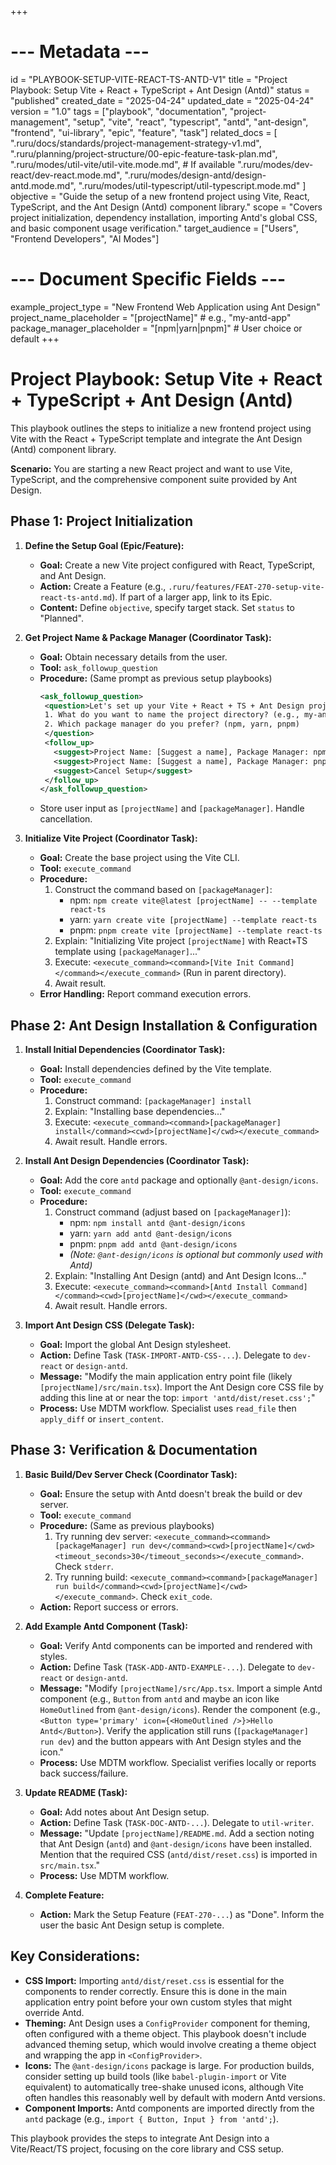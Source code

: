 +++
# --- Metadata ---
id = "PLAYBOOK-SETUP-VITE-REACT-TS-ANTD-V1"
title = "Project Playbook: Setup Vite + React + TypeScript + Ant Design (Antd)"
status = "published"
created_date = "2025-04-24"
updated_date = "2025-04-24"
version = "1.0"
tags = ["playbook", "documentation", "project-management", "setup", "vite", "react", "typescript", "antd", "ant-design", "frontend", "ui-library", "epic", "feature", "task"]
related_docs = [
    ".ruru/docs/standards/project-management-strategy-v1.md",
    ".ruru/planning/project-structure/00-epic-feature-task-plan.md",
    ".ruru/modes/util-vite/util-vite.mode.md", # If available
    ".ruru/modes/dev-react/dev-react.mode.md",
    ".ruru/modes/design-antd/design-antd.mode.md",
    ".ruru/modes/util-typescript/util-typescript.mode.md"
]
objective = "Guide the setup of a new frontend project using Vite, React, TypeScript, and the Ant Design (Antd) component library."
scope = "Covers project initialization, dependency installation, importing Antd's global CSS, and basic component usage verification."
target_audience = ["Users", "Frontend Developers", "AI Modes"]
# --- Document Specific Fields ---
example_project_type = "New Frontend Web Application using Ant Design"
project_name_placeholder = "[projectName]" # e.g., "my-antd-app"
package_manager_placeholder = "[npm|yarn|pnpm]" # User choice or default
+++

# Project Playbook: Setup Vite + React + TypeScript + Ant Design (Antd)

This playbook outlines the steps to initialize a new frontend project using Vite with the React + TypeScript template and integrate the Ant Design (Antd) component library.

**Scenario:** You are starting a new React project and want to use Vite, TypeScript, and the comprehensive component suite provided by Ant Design.

## Phase 1: Project Initialization

1.  **Define the Setup Goal (Epic/Feature):**
    *   **Goal:** Create a new Vite project configured with React, TypeScript, and Ant Design.
    *   **Action:** Create a Feature (e.g., `.ruru/features/FEAT-270-setup-vite-react-ts-antd.md`). If part of a larger app, link to its Epic.
    *   **Content:** Define `objective`, specify target stack. Set `status` to "Planned".

2.  **Get Project Name & Package Manager (Coordinator Task):**
    *   **Goal:** Obtain necessary details from the user.
    *   **Tool:** `ask_followup_question`
    *   **Procedure:** (Same prompt as previous setup playbooks)
        ```xml
        <ask_followup_question>
         <question>Let's set up your Vite + React + TS + Ant Design project.
         1. What do you want to name the project directory? (e.g., my-antd-app)
         2. Which package manager do you prefer? (npm, yarn, pnpm)
         </question>
         <follow_up>
           <suggest>Project Name: [Suggest a name], Package Manager: npm</suggest>
           <suggest>Project Name: [Suggest a name], Package Manager: pnpm</suggest>
           <suggest>Cancel Setup</suggest>
         </follow_up>
        </ask_followup_question>
        ```
    *   Store user input as `[projectName]` and `[packageManager]`. Handle cancellation.

3.  **Initialize Vite Project (Coordinator Task):**
    *   **Goal:** Create the base project using the Vite CLI.
    *   **Tool:** `execute_command`
    *   **Procedure:**
        1.  Construct the command based on `[packageManager]`:
            *   npm: `npm create vite@latest [projectName] -- --template react-ts`
            *   yarn: `yarn create vite [projectName] --template react-ts`
            *   pnpm: `pnpm create vite [projectName] --template react-ts`
        2.  Explain: "Initializing Vite project `[projectName]` with React+TS template using `[packageManager]`..."
        3.  Execute: `<execute_command><command>[Vite Init Command]</command></execute_command>` (Run in parent directory).
        4.  Await result.
    *   **Error Handling:** Report command execution errors.

## Phase 2: Ant Design Installation & Configuration

1.  **Install Initial Dependencies (Coordinator Task):**
    *   **Goal:** Install dependencies defined by the Vite template.
    *   **Tool:** `execute_command`
    *   **Procedure:**
        1.  Construct command: `[packageManager] install`
        2.  Explain: "Installing base dependencies..."
        3.  Execute: `<execute_command><command>[packageManager] install</command><cwd>[projectName]</cwd></execute_command>`
        4.  Await result. Handle errors.

2.  **Install Ant Design Dependencies (Coordinator Task):**
    *   **Goal:** Add the core `antd` package and optionally `@ant-design/icons`.
    *   **Tool:** `execute_command`
    *   **Procedure:**
        1.  Construct command (adjust based on `[packageManager]`):
            *   npm: `npm install antd @ant-design/icons`
            *   yarn: `yarn add antd @ant-design/icons`
            *   pnpm: `pnpm add antd @ant-design/icons`
            *   *(Note: `@ant-design/icons` is optional but commonly used with Antd)*
        2.  Explain: "Installing Ant Design (antd) and Ant Design Icons..."
        3.  Execute: `<execute_command><command>[Antd Install Command]</command><cwd>[projectName]</cwd></execute_command>`
        4.  Await result. Handle errors.

3.  **Import Ant Design CSS (Delegate Task):**
    *   **Goal:** Import the global Ant Design stylesheet.
    *   **Action:** Define Task (`TASK-IMPORT-ANTD-CSS-...`). Delegate to `dev-react` or `design-antd`.
    *   **Message:** "Modify the main application entry point file (likely `[projectName]/src/main.tsx`). Import the Ant Design core CSS file by adding this line at or near the top: `import 'antd/dist/reset.css';`"
    *   **Process:** Use MDTM workflow. Specialist uses `read_file` then `apply_diff` or `insert_content`.

## Phase 3: Verification & Documentation

1.  **Basic Build/Dev Server Check (Coordinator Task):**
    *   **Goal:** Ensure the setup with Antd doesn't break the build or dev server.
    *   **Tool:** `execute_command`
    *   **Procedure:** (Same as previous playbooks)
        1.  Try running dev server: `<execute_command><command>[packageManager] run dev</command><cwd>[projectName]</cwd><timeout_seconds>30</timeout_seconds></execute_command>`. Check `stderr`.
        2.  Try running build: `<execute_command><command>[packageManager] run build</command><cwd>[projectName]</cwd></execute_command>`. Check `exit_code`.
    *   **Action:** Report success or errors.

2.  **Add Example Antd Component (Task):**
    *   **Goal:** Verify Antd components can be imported and rendered with styles.
    *   **Action:** Define Task (`TASK-ADD-ANTD-EXAMPLE-...`). Delegate to `dev-react` or `design-antd`.
    *   **Message:** "Modify `[projectName]/src/App.tsx`. Import a simple Antd component (e.g., `Button` from `antd` and maybe an icon like `HomeOutlined` from `@ant-design/icons`). Render the component (e.g., `<Button type='primary' icon={<HomeOutlined />}>Hello Antd</Button>`). Verify the application still runs (`[packageManager] run dev`) and the button appears with Ant Design styles and the icon."
    *   **Process:** Use MDTM workflow. Specialist verifies locally or reports back success/failure.

3.  **Update README (Task):**
    *   **Goal:** Add notes about Ant Design setup.
    *   **Action:** Define Task (`TASK-DOC-ANTD-...`). Delegate to `util-writer`.
    *   **Message:** "Update `[projectName]/README.md`. Add a section noting that Ant Design (`antd`) and `@ant-design/icons` have been installed. Mention that the required CSS (`antd/dist/reset.css`) is imported in `src/main.tsx`."
    *   **Process:** Use MDTM workflow.

4.  **Complete Feature:**
    *   **Action:** Mark the Setup Feature (`FEAT-270-...`) as "Done". Inform the user the basic Ant Design setup is complete.

## Key Considerations:

*   **CSS Import:** Importing `antd/dist/reset.css` is essential for the components to render correctly. Ensure this is done in the main application entry point before your own custom styles that might override Antd.
*   **Theming:** Ant Design uses a `ConfigProvider` component for theming, often configured with a theme object. This playbook doesn't include advanced theming setup, which would involve creating a theme object and wrapping the app in `<ConfigProvider>`.
*   **Icons:** The `@ant-design/icons` package is large. For production builds, consider setting up build tools (like `babel-plugin-import` or Vite equivalent) to automatically tree-shake unused icons, although Vite often handles this reasonably well by default with modern Antd versions.
*   **Component Imports:** Antd components are imported directly from the `antd` package (e.g., `import { Button, Input } from 'antd';`).

This playbook provides the steps to integrate Ant Design into a Vite/React/TS project, focusing on the core library and CSS setup.
